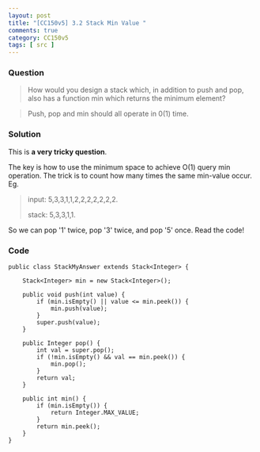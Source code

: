 ```yaml
---
layout: post
title: "[CC150v5] 3.2 Stack Min Value "
comments: true
category: CC150v5
tags: [ src ]
---
```


### Question

> How would you design a stack which, in addition to push and pop, also has a function min which returns the minimum element? 

> Push, pop and min should all operate in 0(1) time. 

### Solution

This is __a very tricky question__. 

The key is how to use the minimum space to achieve O(1) query min operation. The trick is to count how many times the same min-value occur. Eg. 

> input: 5,3,3,1,1,2,2,2,2,2,2,2.
>
> stack: 5,3,3,1,1.

So we can pop '1' twice, pop '3' twice, and pop '5' once. Read the code! 

### Code

	public class StackMyAnswer extends Stack<Integer> {

		Stack<Integer> min = new Stack<Integer>();

		public void push(int value) {
			if (min.isEmpty() || value <= min.peek()) {
				min.push(value);
			}
			super.push(value);
		}

		public Integer pop() {
			int val = super.pop();
			if (!min.isEmpty() && val == min.peek()) {
				min.pop();
			}
			return val;
		}

		public int min() {
			if (min.isEmpty()) {
				return Integer.MAX_VALUE;
			}
			return min.peek();
		}
	}
